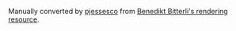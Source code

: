 Manually converted by [pjessesco](https://github.com/pjessesco) from [Benedikt Bitterli's rendering resource](https://benedikt-bitterli.me/resources/).